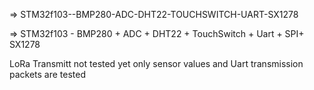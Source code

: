 => STM32f103--BMP280-ADC-DHT22-TOUCHSWITCH-UART-SX1278

=> STM32f103 - BMP280 + ADC + DHT22 + TouchSwitch + Uart + SPI+ SX1278

LoRa Transmitt not tested yet only sensor values and Uart transmission packets are tested
